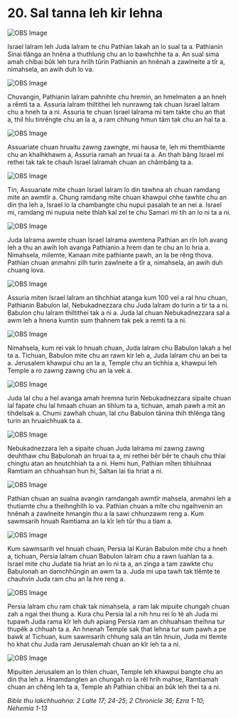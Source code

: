 # 20. Sal tanna leh kir lehna #

![OBS Image](https://cdn.door43.org/obs/jpg/360px/obs-en-20-01.jpg)

Israel lalram leh Juda lalram te chu Pathian lakah an lo sual ta a. Pathianin Sinai tlânga an hnêna a thuthlung chu an lo bawhchhe ta a. An sual sima amah chibai bûk leh tura hrilh tûrin Pathianin an hnênah a zawlneite a tîr a, nimahsela, an awih duh lo va.

![OBS Image](https://cdn.door43.org/obs/jpg/360px/obs-en-20-02.jpg)

Chuvangin, Pathianin lalram pahnihte chu hremin, an hmelmaten a an hneh a rêmti ta a. Assuria lalram thiltithei leh nunrawng tak chuan Israel lalram chu a hneh ta a ni. Assuria te chuan Israel lalrama mi tam takte chu an that a, thil hlu tinrêngte chu an la a, a ram chhung hmun tâm tak chu an hal ta a.

![OBS Image](https://cdn.door43.org/obs/jpg/360px/obs-en-20-03.jpg)

Assuariate chuan hruaitu zawng zawngte, mi hausa te, leh mi themthiamte chu an khalhkhawm a, Assuria ramah an hruai ta a. An thah bâng Israel mi rethei tak tak te chauh Israel lalramah chuan an châmbâng ta a.

![OBS Image](https://cdn.door43.org/obs/jpg/360px/obs-en-20-04.jpg)

Tin, Assuariate mite chuan Israel lalram lo din tawhna ah chuan ramdang mite an awmtîr a. Chung ramdang mîte chuan khawpui chhe tawhte chu an din ṭha leh a, Israel lo la chambangte chu nupui pasalah te an nei a. Israel mi, ramdang mi nupuia neite thlah kal zel te chu Samari mi tih an lo ni ta a ni.

![OBS Image](https://cdn.door43.org/obs/jpg/360px/obs-en-20-05.jpg)

Juda lalrama awmte chuan Israel lalrama awmtena Pathian an rîn loh avang leh a thu an awih loh avanga Pathianin a hrem dan te chu an lo hria a. Nimahsela, milemte, Kanaan mite pathiante pawh, an la be rêng thova. Pathian chuan anmahni zilh turin zawlneite a tîr a, nimahsela, an awih duh chuang lova.

![OBS Image](https://cdn.door43.org/obs/jpg/360px/obs-en-20-06.jpg)

Assuria miten Israel lalram an tihchhiat atanga kum 100 vel a ral hnu chuan, Pathianin Babulon lal, Nebukadnezzara chu Juda lalram do turin a tir ta a ni. Babulon chu lalram thiltithei tak a ni a. Juda lal chuan Nebukadnezzara sal a awm leh a hnena kumtin sum ṭhahnem tak pek a remti ta a ni.

![OBS Image](https://cdn.door43.org/obs/jpg/360px/obs-en-20-07.jpg)

Nimahsela, kum rei vak lo hnuah chuan, Juda lalram chu Babulon lakah a hel ta a. Tichuan, Babulon mite chu an rawn kir leh a, Juda lalram chu an bei ta a. Jerusalem khawpui chu an la a, Temple chu an tichhia a, khawpui leh Temple a ro zawng zawng chu an la vek a.

![OBS Image](https://cdn.door43.org/obs/jpg/360px/obs-en-20-08.jpg)

Juda lal chu a hel avanga amah hremna turin Nebukadnezzara sipaite chuan lal fapate chu lal hmaah chuan an tihlum ta a, tichuan, amah pawh a mit an tihdelsak a. Chumi zawhah chuan, lal chu Babulon tânina thih thlênga tâng turin an hruaichhuak ta a.

![OBS Image](https://cdn.door43.org/obs/jpg/360px/obs-en-20-09.jpg)

Nebukadnezzara leh a sipaite chuan Juda lalrama mi zawng zawng deuhthaw chu Babulonah an hruai ta a, mi rethei bêr bêr te chauh chu thlai chingtu atan an hnutchhiah ta a ni. Hemi hun, Pathian mîten tihluihnaa Ramtiam an chhuahsan hun hi, Saltan lai tia hriat a ni.

![OBS Image](https://cdn.door43.org/obs/jpg/360px/obs-en-20-10.jpg)

Pathian chuan an sualna avangin ramdangah awmtîr mahsela, anmahni leh a thutiamte chu a theihnghilh lo va. Pathian chuan a mîte chu ngaihvenin an hnênah a zawlneite hmangin thu a la sawi chhunzawm reng a. Kum sawmsarih hnuah Ramtiama an la kîr leh tûr thu a tiam a.

![OBS Image](https://cdn.door43.org/obs/jpg/360px/obs-en-20-11.jpg)

Kum sawmsarih vel hnuah chuan, Persia lal Kuran Babulon mite chu a hneh a, tichuan, Persia lalram chuan Babulon lalram chu a rawn luahlan ta a. Israel mite chu Judate tia hriat an lo ni ta a, an zinga a tam zawkte chu Babulonah an damchhûngin an awm ta a. Juda mi upa tawh tak tlêmte te chauhvin Juda ram chu an la hre reng a.

![OBS Image](https://cdn.door43.org/obs/jpg/360px/obs-en-20-12.jpg)

Persia lalram chu ram chak tak nimahsela, a ram lak mipuite chungah chuan zah a ngai thei thung a. Kura chu Persia lal a nih hnu rei lo tê ah Juda mi tupawh Juda rama kîr leh duh apiang Persia ram an chhuahsan theihna tur thupêk a chhuah ta a. An hnenah Temple sak ṭhat lehna tur sum pawh a pe bawk a! Tichuan, kum sawmsarih chhung sala an tân hnuin, Juda mi tlemte ho khat chu Juda ram Jerusalemah chuan an kîr leh ta a ni.

![OBS Image](https://cdn.door43.org/obs/jpg/360px/obs-en-20-13.jpg)

Mipuiten Jerusalem an lo thlen chuan, Temple leh khawpui bangte chu an din ṭha leh a. Hnamdangten an chungah ro la rêl hrih mahse, Ramtiamah chuan an chêng leh ta a, Temple ah Pathian chibai an bûk leh thei ta a ni.

_Bible thu lakchhuahna: 2 Lalte 17; 24-25; 2 Chronicle 36; Ezra 1-10; Nehemia 1-13_

